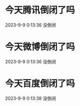 # 今天腾讯倒闭了吗

2023-9-9 0:13:36 没倒闭

# 今天微博倒闭了吗

2023-9-9 0:13:36 没倒闭

# 今天百度倒闭了吗

2023-9-9 0:13:38 没倒闭

